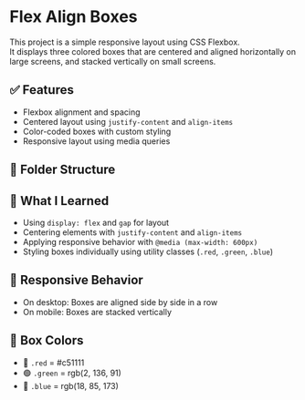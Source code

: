 # Flex Align Boxes

This project is a simple responsive layout using CSS Flexbox.  
It displays three colored boxes that are centered and aligned horizontally on large screens, and stacked vertically on small screens.

## ✅ Features

- Flexbox alignment and spacing
- Centered layout using `justify-content` and `align-items`
- Color-coded boxes with custom styling
- Responsive layout using media queries

## 🧱 Folder Structure

## 🧠 What I Learned

- Using `display: flex` and `gap` for layout
- Centering elements with `justify-content` and `align-items`
- Applying responsive behavior with `@media (max-width: 600px)`
- Styling boxes individually using utility classes (`.red`, `.green`, `.blue`)

## 📱 Responsive Behavior

- On desktop: Boxes are aligned side by side in a row
- On mobile: Boxes are stacked vertically

## 🎨 Box Colors

- 🔴 `.red` = #c51111
- 🟢 `.green` = rgb(2, 136, 91)
- 🔵 `.blue` = rgb(18, 85, 173)
